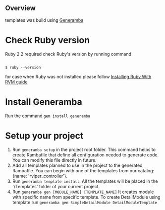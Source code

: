 
## Overview
templates was build using [Generamba](https://github.com/rambler-ios/Generamba)



# Check Ruby version
Ruby 2.2 required
check Ruby's version by running command 
```

$ ruby --version

```

for case when Ruby was not installed please follow [Installing Ruby With RVM guide](http://octopress.org/docs/setup/rvm/)

# Install Generamba

Run the command ```gem install generamba```

# Setup your project

1. Run 
```generamba setup``` 
in the project root folder. This command helps to create Rambafile that define all configuration needed to generate code. You can modify this file directly in future.
2. Add all templates planned to use in the project to the generated Rambafile. You can begin with one of the templates from our catalog: {name: 'rviper_controller'}.
3. Run 
```generamba template install```. 
All the templates will be placed in the '/Templates' folder of your current project.
4. Run 
```generamba gen [MODULE_NAME] [TEMPLATE_NAME]``` 
It creates module with specific name from specific template. To create DetailModule using template run 
```generamba gen SimpleDetailModule DetailModuleTemplate```




